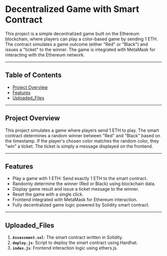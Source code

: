 # Decentralized Game with Smart Contract

This project is a simple decentralized game built on the Ethereum blockchain, where players can play a color-based game by sending 1 ETH. The contract simulates a game outcome (either "Red" or "Black") and issues a "ticket" to the winner. The game is integrated with MetaMask for interacting with the Ethereum network.

---

## Table of Contents

- [Project Overview](#project-overview)
- [Features](#features)
- [Uploaded_Files](#Uploaded_Files)

---

## Project Overview

This project simulates a game where players send 1 ETH to play. The smart contract determines a random winner between "Red" and "Black" based on the timestamp. If the player's chosen color matches the random color, they "win" a ticket. The ticket is simply a message displayed on the frontend.

---

## Features

- Play a game with 1 ETH: Send exactly 1 ETH to the smart contract.
- Randomly determine the winner (Red or Black) using blockchain data.
- Display game result and issue a ticket message to the winner.
- Reset the game with a single click.
- Frontend integrated with MetaMask for Ethereum interaction.
- Fully decentralized game logic powered by Solidity smart contract.

---

## Uploaded_Files

1. **`Assessment.sol`**: The smart contract written in Solidity.
2. **`deploy.js`**: Script to deploy the smart contract using Hardhat.
3. **`index.js`**: Frontend interaction logic using ethers.js.



